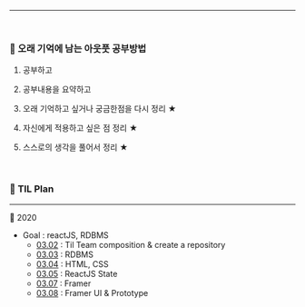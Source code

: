 
***

<br />

### 📝  오래 기억에 남는 아웃풋 공부방법

1. 공부하고
2. 공부내용을 요약하고

3. 오래 기억하고 싶거나 궁금한점을 다시 정리 ★
4. 자신에게 적용하고 싶은 점 정리 ★
5. 스스로의 생각을 풀어서 정리 ★

<br />

### 📆 TIL Plan

***

📍 2020
- Goal : reactJS, RDBMS
  - [03.02](2020/0302.md) : Til Team composition & create a repository
  - [03.03](2020/0303.md) : RDBMS
  - [03.04](2020/0304.md) : HTML, CSS
  - [03.05](2020/0305.md) : ReactJS State
  - [03.07](2020/0307.md) : Framer
  - [03.08](2020/0308.md) : Framer UI & Prototype
